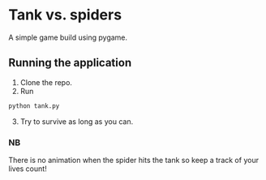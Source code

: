 # Tank vs. spiders
A simple game build using pygame.

## Running the application

1. Clone the repo.
2. Run 
```bash
python tank.py
```
3. Try to survive as long as you can.

### NB
There is no animation when the spider hits the tank so keep a track of your lives count!